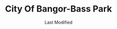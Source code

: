 ---
layout: location-page
date: Last Modified
description: "Local COVID-19 testing is available at City Of Bangor-Bass Park in Bangor, Maine, USA."
permalink: "locations/maine/bangor/city-of-bangor-bass-park/"
tags:
  - locations
  - maine
title: City Of Bangor-Bass Park
uniqueName: city-of-bangor-bass-park
state: Maine
stateAbbr: ME
hood: "Bangor"
address: "100 Dutton St"
city: "Bangor"
zip: "04401"
zipsNearby: "04406 04910 04911 04912 04330 04332 04333 04336 04338 04408 04401 04402 04609 04635 04653 04915 04917 04918 04612 04920 04613 04614 04629 04410 04411 04412 04616 04921 04617 04642 04414 04415 04416 04417 04922 04923 04843 04847 04924 04418 04419 04420 04421 04422 04622 04926 04927 04623 04341 04624 04928 04625 04563 04627 04929 04930 04932 04426 04481 04427 04428 04429 04430 04933 04431 04935 04605 04434 04435 04937 04438 04634 04941 04939 04607 04441 04485 04443 04444 04640 04942 04643 04943 04944 04448 04449 04644 04848 04646 04348 04648 04649 04450 04451 04453 04455 04456 04949 04457 04849 04850 04650 04686 04950 04459 04460 04658 04461 04462 04463 04951 04464 04952 04660 04953 04955 04957 04958 04662 04853 04664 04962 04353 04963 04468 04472 04469 04473 04474 04854 04354 04965 04475 04476 04967 04969 04637 04669 04841 04846 04856 04971 04672 04972 04479 04674 04675 04973 04974 04673 04676 04975 04976 04978 04979 04677 04358 04858 04679 04487 04859 04488 04680 04489 04981 04645 04681 04683 04684 04685 04861 04986 04987 04862 04988 04989 04863 04572 04864 04574 04901 04903 04493 04865 04363 04495 04693 04496 04467" 
mapUrl: "http://maps.apple.com/?q=City+Of+Bangor-Bass+Park&address=100+Dutton+St,Bangor,Maine,04401"
locationType: Drive-thru
phone: "844-489-1822"
website: "undefined"
onlineBooking: undefined
closed: undefined
closedUpdate: May 18th, 2020
notes: "Requires doctor's referral. Requires phone screen. Open to all."
days: Contact for hours of operation.
ctaMessage: Call 844-489-1822
ctaUrl: "tel:844-489-1822"
---